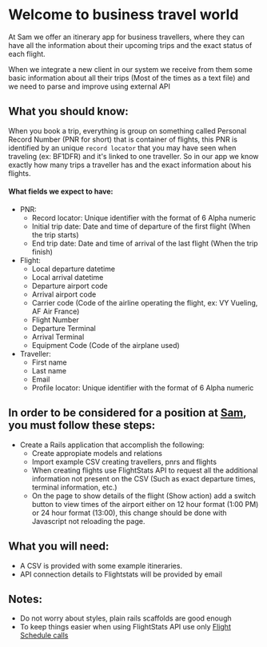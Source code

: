 Welcome to business travel world
===========================

At Sam we offer an itinerary app for business travellers, where they can have all the information about their upcoming trips and the exact status of each flight.

When we integrate a new client in our system we receive from them some basic information about all their trips (Most of the times as a text file) and we need to parse and improve using external API

## What you should know:
When you book a trip, everything is group on something called Personal Record Number (PNR for short) that is container of flights, this PNR is identified by an unique `record locator` that you may have seen when traveling (ex: BF1DFR) and it's linked to one traveller. So in our app we know exactly how many trips a traveller has and the exact information about his flights.

#### What fields we expect to have:
  - PNR:
    - Record locator: Unique identifier with the format of 6 Alpha numeric
    - Initial trip date: Date and time of departure of the first flight (When the trip starts)
    - End trip date: Date and time of arrival of the last flight (When the trip finish)
  - Flight:
    - Local departure datetime
    - Local arrival datetime
    - Departure airport code
    - Arrival airport code
    - Carrier code (Code of the airline operating the flight, ex: VY Vueling, AF Air France)
    - Flight Number
    - Departure Terminal
    - Arrival Terminal
    - Equipment Code (Code of the airplane used)
  - Traveller:
    - First name
    - Last name
    - Email
    - Profile locator: Unique identifier with the format of 6 Alpha numeric

## In order to be considered for a position at [Sam](http://meetsam.io/), you must follow these steps:
- Create a Rails application that accomplish the following:
  - Create appropiate models and relations
  - Import example CSV creating travellers, pnrs and flights
  - When creating flights use FlightStats API to request all the additional information not present on the CSV (Such as exact departure times, terminal information, etc.)
  - On the page to show details of the flight (Show action) add a switch button to view times of the airport either on 12 hour format (1:00 PM) or 24 hour format (13:00), this change should be done with Javascript not reloading the page.


## What you will need:
- A CSV is provided with some example itineraries.
- API connection details to Flightstats will be provided by email

## Notes:
- Do not worry about styles, plain rails scaffolds are good enough
- To keep things easier when using FlightStats API use only [Flight Schedule calls](https://developer.flightstats.com/api-docs/scheduledFlights/v1)

